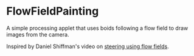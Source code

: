 # FlowFieldPainting

A simple processing applet that uses boids following a flow field to draw images from the camera.

Inspired by Daniel Shiffman's video on [steering using flow fields](https://www.youtube.com/watch?v=XXEK3UEDDIg).
